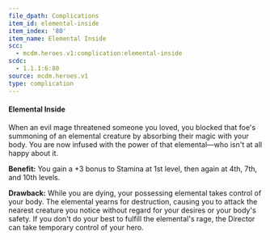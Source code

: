 ```yaml
---
file_dpath: Complications
item_id: elemental-inside
item_index: '80'
item_name: Elemental Inside
scc:
  - mcdm.heroes.v1:complication:elemental-inside
scdc:
  - 1.1.1:6:80
source: mcdm.heroes.v1
type: complication
---
```


#### Elemental Inside

When an evil mage threatened someone you loved, you blocked that foe's summoning of an elemental creature by absorbing their magic with your body. You are now infused with the power of that elemental—who isn't at all happy about it.

**Benefit:** You gain a +3 bonus to Stamina at 1st level, then again at 4th, 7th, and 10th levels.

**Drawback:** While you are dying, your possessing elemental takes control of your body. The elemental yearns for destruction, causing you to attack the nearest creature you notice without regard for your desires or your body's safety. If you don't do your best to fulfill the elemental's rage, the Director can take temporary control of your hero.
